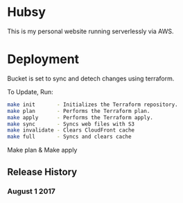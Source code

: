 # Hubsy

This is my personal website running serverlessly via AWS.

# Deployment

Bucket is set to sync and detech changes using terraform. 

To Update, Run:
```bash
make init       - Initializes the Terraform repository.
make plan       - Performs the Terraform plan.
make apply      - Performs the Terraform apply.
make sync       - Syncs web files with S3
make invalidate - Clears CloudFront cache
make full       - Syncs and clears cache 
```
Make plan & Make apply 

## Release History

### August 1 2017

